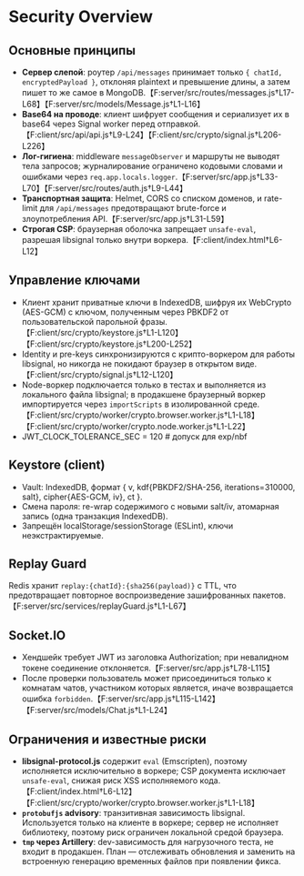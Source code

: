 # Security Overview

## Основные принципы

- **Сервер слепой**: роутер `/api/messages` принимает только `{ chatId, encryptedPayload }`, отклоняя plaintext и превышение длины, а затем пишет то же самое в MongoDB.【F:server/src/routes/messages.js†L17-L68】【F:server/src/models/Message.js†L1-L16】
- **Base64 на проводе**: клиент шифрует сообщения и сериализует их в base64 через Signal worker перед отправкой.【F:client/src/api/api.js†L9-L24】【F:client/src/crypto/signal.js†L206-L226】
- **Лог-гигиена**: middleware `messageObserver` и маршруты не выводят тела запросов; журналирование ограничено кодовыми словами и ошибками через `req.app.locals.logger`.【F:server/src/app.js†L33-L70】【F:server/src/routes/auth.js†L9-L44】
- **Транспортная защита**: Helmet, CORS со списком доменов, и rate-limit для `/api/messages` предотвращают brute-force и злоупотребления API.【F:server/src/app.js†L31-L59】
- **Строгая CSP**: браузерная оболочка запрещает `unsafe-eval`, разрешая libsignal только внутри воркера.【F:client/index.html†L6-L12】

## Управление ключами

- Клиент хранит приватные ключи в IndexedDB, шифруя их WebCrypto (AES-GCM) с ключом, полученным через PBKDF2 от пользовательской парольной фразы.【F:client/src/crypto/keystore.js†L1-L120】【F:client/src/crypto/keystore.js†L200-L252】
- Identity и pre-keys синхронизируются с крипто-воркером для работы libsignal, но никогда не покидают браузер в открытом виде.【F:client/src/crypto/signal.js†L12-L120】
- Node-воркер подключается только в тестах и выполняется из локального файла libsignal; в продакшене браузерный воркер импортируется через `importScripts` в изолированной среде.【F:client/src/crypto/worker/crypto.browser.worker.js†L1-L18】【F:client/src/crypto/worker/crypto.node.worker.js†L1-L22】
- JWT_CLOCK_TOLERANCE_SEC = 120 # допуск для exp/nbf

## Keystore (client)

- Vault: IndexedDB, формат { v, kdf{PBKDF2/SHA-256, iterations=310000, salt}, cipher{AES-GCM, iv}, ct }.
- Смена пароля: re-wrap содержимого с новыми salt/iv, атомарная запись (одна транзакция IndexedDB).
- Запрещён localStorage/sessionStorage (ESLint), ключи неэкстрактируемые.

## Replay Guard

Redis хранит `replay:{chatId}:{sha256(payload)}` с TTL, что предотвращает повторное воспроизведение зашифрованных пакетов.【F:server/src/services/replayGuard.js†L1-L67】

## Socket.IO

- Хендшейк требует JWT из заголовка Authorization; при невалидном токене соединение отклоняется.【F:server/src/app.js†L78-L115】
- После проверки пользователь может присоединиться только к комнатам чатов, участником которых является, иначе возвращается ошибка `forbidden`.【F:server/src/app.js†L115-L142】【F:server/src/models/Chat.js†L1-L24】

## Ограничения и известные риски

- **libsignal-protocol.js** содержит `eval` (Emscripten), поэтому исполняется исключительно в воркере; CSP документа исключает `unsafe-eval`, снижая риск XSS исполняемого кода.【F:client/index.html†L6-L12】【F:client/src/crypto/worker/crypto.browser.worker.js†L1-L18】
- **`protobufjs` advisory**: транзитивная зависимость libsignal. Используется только на клиенте в воркере; сервер не исполняет библиотеку, поэтому риск ограничен локальной средой браузера.
- **`tmp` через Artillery**: dev-зависимость для нагрузочного теста, не входит в продакшен. План — отслеживать обновления и заменить на встроенную генерацию временных файлов при появлении фикса.
